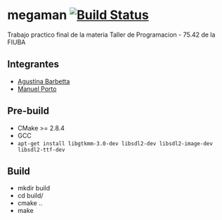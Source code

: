 # megaman [![Build Status](https://travis-ci.org/manuporto/megaman.svg?branch=master)](https://travis-ci.org/manuporto/megaman)
Trabajo practico final de la materia Taller de Programacion - 75.42 de la FIUBA

## Integrantes
* [Agustina Barbetta](https://github.com/abrden)
* [Manuel Porto](https://github.com/manuporto)

## Pre-build
* CMake >= 2.8.4
* GCC
* `apt-get install libgtkmm-3.0-dev libsdl2-dev libsdl2-image-dev libsdl2-ttf-dev`

## Build
* mkdir build
* cd build/
* cmake ..
* make
